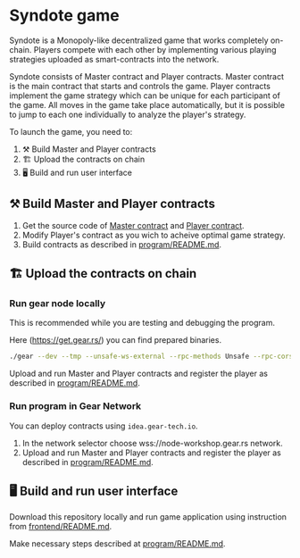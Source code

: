 # Syndote game

Syndote is a Monopoly-like decentralized game that works completely on-chain. Players compete with each other by implementing various playing strategies uploaded as smart-contracts into the network.

Syndote consists of Master contract and Player contracts. Master contract is the main contract that starts and controls the game. Player contracts implement the game strategy which can be unique for each participant of the game. All moves in the game take place automatically, but it is possible to jump to each one individually to analyze the player's strategy.

To launch the game, you need to:
1. ⚒️ Build Master and Player contracts
2. 🏗️ Upload the contracts on chain
3. 🖥️ Build and run user interface

## ⚒️ Build Master and Player contracts

1. Get the source code of [Master contract](https://github.com/gear-tech/syndote-game/tree/master/program/syndote) and [Player contract](https://github.com/gear-tech/syndote-game/tree/master/program/player).
2. Modify Player's contract as you wich to acheive optimal game strategy. 
3. Build contracts as described in [program/README.md](https://github.com/gear-tech/syndote-game/blob/master/program/README.md#building-contracts).

## 🏗️ Upload the contracts on chain

###  Run gear node locally

This is recommended while you are testing and debugging the program.

Here (https://get.gear.rs/) you can find prepared binaries.

```bash
./gear --dev --tmp --unsafe-ws-external --rpc-methods Unsafe --rpc-cors all
```

Upload and run Master and Player contracts and register the player as described in [program/README.md](https://github.com/gear-tech/syndote-game/blob/master/program/README.md#running-the-game).

### Run program in Gear Network

You can deploy contracts using `idea.gear-tech.io`. 

1. In the network selector choose wss://node-workshop.gear.rs network.
2. Upload and run Master and Player contracts and register the player as described in [program/README.md](https://github.com/gear-tech/syndote-game/blob/master/program/README.md#running-the-game).

## 🖥️ Build and run user interface

Download this repository locally and run game application using instruction from [frontend/README.md](https://github.com/gear-tech/syndote-game/tree/master/frontend#readme).

Make necessary steps described at [program/README.md](https://github.com/gear-tech/syndote-game/blob/master/program/README.md#running-the-game).
